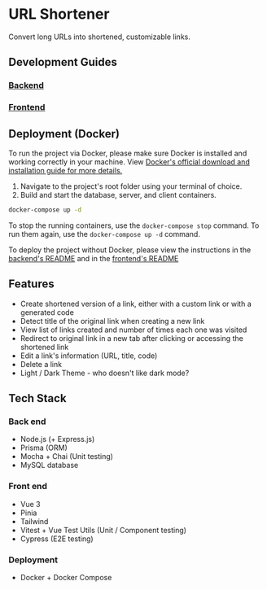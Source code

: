 # URL Shortener

Convert long URLs into shortened, customizable links.

## Development Guides

### [Backend](/server/README.md)

### [Frontend](/client/README.md)

## Deployment (Docker)

To run the project via Docker, please make sure Docker is installed and working correctly in your machine. View [Docker's official download and installation guide for more details.](https://docs.docker.com/get-docker/)

1. Navigate to the project's root folder using your terminal of choice.
2. Build and start the database, server, and client containers.
```sh
docker-compose up -d
```

To stop the running containers, use the ```docker-compose stop``` command. To run them again, use the ```docker-compose up -d``` command.

To deploy the project without Docker, please view the instructions in the [backend's README](/server/README.md) and in the [frontend's README](/client/README.md)

## Features
- Create shortened version of a link, either with a custom link or with a generated code
- Detect title of the original link when creating a new link
- View list of links created and number of times each one was visited
- Redirect to original link in a new tab after clicking or accessing the shortened link
- Edit a link's information (URL, title, code)
- Delete a link
- Light / Dark Theme - who doesn't like dark mode?

## Tech Stack

### Back end

- Node.js (+ Express.js)
- Prisma (ORM)
- Mocha + Chai (Unit testing)
- MySQL database

### Front end

- Vue 3
- Pinia
- Tailwind
- Vitest + Vue Test Utils (Unit / Component testing)
- Cypress (E2E testing)

### Deployment
- Docker + Docker Compose